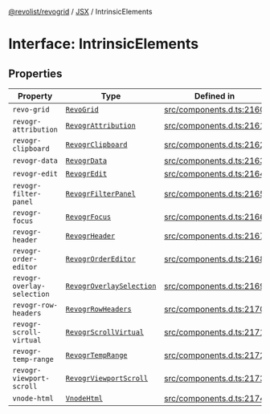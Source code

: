 [@revolist/revogrid](README.md) / [JSX](Namespace.JSX.md) / IntrinsicElements

# Interface: IntrinsicElements

## Properties

| Property | Type | Defined in |
| ------ | ------ | ------ |
| `revo-grid` | [`RevoGrid`](JSX.Interface.RevoGrid.md) | [src/components.d.ts:2160](https://github.com/revolist/revogrid/blob/73f8a5d0a8436a360d4f96a23968accd54f79b44/src/components.d.ts#L2160) |
| `revogr-attribution` | [`RevogrAttribution`](JSX.Interface.RevogrAttribution.md) | [src/components.d.ts:2161](https://github.com/revolist/revogrid/blob/73f8a5d0a8436a360d4f96a23968accd54f79b44/src/components.d.ts#L2161) |
| `revogr-clipboard` | [`RevogrClipboard`](JSX.Interface.RevogrClipboard.md) | [src/components.d.ts:2162](https://github.com/revolist/revogrid/blob/73f8a5d0a8436a360d4f96a23968accd54f79b44/src/components.d.ts#L2162) |
| `revogr-data` | [`RevogrData`](JSX.Interface.RevogrData.md) | [src/components.d.ts:2163](https://github.com/revolist/revogrid/blob/73f8a5d0a8436a360d4f96a23968accd54f79b44/src/components.d.ts#L2163) |
| `revogr-edit` | [`RevogrEdit`](JSX.Interface.RevogrEdit.md) | [src/components.d.ts:2164](https://github.com/revolist/revogrid/blob/73f8a5d0a8436a360d4f96a23968accd54f79b44/src/components.d.ts#L2164) |
| `revogr-filter-panel` | [`RevogrFilterPanel`](JSX.Interface.RevogrFilterPanel.md) | [src/components.d.ts:2165](https://github.com/revolist/revogrid/blob/73f8a5d0a8436a360d4f96a23968accd54f79b44/src/components.d.ts#L2165) |
| `revogr-focus` | [`RevogrFocus`](JSX.Interface.RevogrFocus.md) | [src/components.d.ts:2166](https://github.com/revolist/revogrid/blob/73f8a5d0a8436a360d4f96a23968accd54f79b44/src/components.d.ts#L2166) |
| `revogr-header` | [`RevogrHeader`](JSX.Interface.RevogrHeader.md) | [src/components.d.ts:2167](https://github.com/revolist/revogrid/blob/73f8a5d0a8436a360d4f96a23968accd54f79b44/src/components.d.ts#L2167) |
| `revogr-order-editor` | [`RevogrOrderEditor`](JSX.Interface.RevogrOrderEditor.md) | [src/components.d.ts:2168](https://github.com/revolist/revogrid/blob/73f8a5d0a8436a360d4f96a23968accd54f79b44/src/components.d.ts#L2168) |
| `revogr-overlay-selection` | [`RevogrOverlaySelection`](JSX.Interface.RevogrOverlaySelection.md) | [src/components.d.ts:2169](https://github.com/revolist/revogrid/blob/73f8a5d0a8436a360d4f96a23968accd54f79b44/src/components.d.ts#L2169) |
| `revogr-row-headers` | [`RevogrRowHeaders`](JSX.Interface.RevogrRowHeaders.md) | [src/components.d.ts:2170](https://github.com/revolist/revogrid/blob/73f8a5d0a8436a360d4f96a23968accd54f79b44/src/components.d.ts#L2170) |
| `revogr-scroll-virtual` | [`RevogrScrollVirtual`](JSX.Interface.RevogrScrollVirtual.md) | [src/components.d.ts:2171](https://github.com/revolist/revogrid/blob/73f8a5d0a8436a360d4f96a23968accd54f79b44/src/components.d.ts#L2171) |
| `revogr-temp-range` | [`RevogrTempRange`](JSX.Interface.RevogrTempRange.md) | [src/components.d.ts:2172](https://github.com/revolist/revogrid/blob/73f8a5d0a8436a360d4f96a23968accd54f79b44/src/components.d.ts#L2172) |
| `revogr-viewport-scroll` | [`RevogrViewportScroll`](JSX.Interface.RevogrViewportScroll.md) | [src/components.d.ts:2173](https://github.com/revolist/revogrid/blob/73f8a5d0a8436a360d4f96a23968accd54f79b44/src/components.d.ts#L2173) |
| `vnode-html` | [`VnodeHtml`](JSX.Interface.VnodeHtml.md) | [src/components.d.ts:2174](https://github.com/revolist/revogrid/blob/73f8a5d0a8436a360d4f96a23968accd54f79b44/src/components.d.ts#L2174) |
